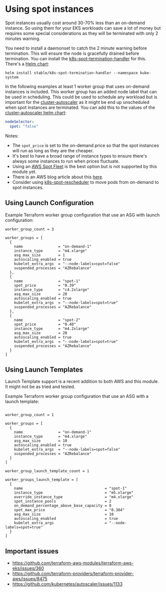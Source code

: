 # Using spot instances

Spot instances usually cost around 30-70% less than an on-demand instance. So using them for your EKS workloads can save a lot of money but requires some special considerations as they will be terminated with only 2 minutes warning.

You need to install a daemonset to catch the 2 minute warning before termination. This will ensure the node is gracefully drained before termination. You can install the [k8s-spot-termination-handler](https://github.com/kube-aws/kube-spot-termination-notice-handler) for this. There's a [Helm chart](https://github.com/helm/charts/tree/master/stable/k8s-spot-termination-handler):

```
helm install stable/k8s-spot-termination-handler --namespace kube-system
```

In the following examples at least 1 worker group that uses on-demand instances is included. This worker group has an added node label that can be used in scheduling. This could be used to schedule any workload but is important for the [cluster-autoscaler](https://github.com/kubernetes/autoscaler/tree/master/cluster-autoscaler) as it might be end up unscheduled when spot instances are terminated. You can add this to the values of the [cluster-autoscaler helm chart](https://github.com/helm/charts/tree/master/stable/cluster-autoscaler):

```yaml
nodeSelector:
  spot: "false"
```

Notes:

- The `spot_price` is set to the on-demand price so that the spot instances will run as long as they are the cheaper.
- It's best to have a broad range of instance types to ensure there's always some instances to run when prices fluctuate.
- Using an [AWS Spot Fleet](https://docs.aws.amazon.com/AWSEC2/latest/UserGuide/spot-fleet-requests.html) is the best option but is not supported by this module yet.
- There is an AWS blog article about this [here](https://aws.amazon.com/blogs/compute/run-your-kubernetes-workloads-on-amazon-ec2-spot-instances-with-amazon-eks/).
- Consider using [k8s-spot-rescheduler](https://github.com/pusher/k8s-spot-rescheduler) to move pods from on-demand to spot instances.

## Using Launch Configuration

Example Terraform worker group configuration that use an ASG with launch configuration:

```hcl
worker_group_count = 3

worker_groups = [
  {
    name                = "on-demand-1"
    instance_type       = "m4.xlarge"
    asg_max_size        = 1
    autoscaling_enabled = true
    kubelet_extra_args  = "--node-labels=spot=false"
    suspended_processes = "AZRebalance"
  },
  {
    name                = "spot-1"
    spot_price          = "0.39"
    instance_type       = "c4.2xlarge"
    asg_max_size        = 20
    autoscaling_enabled = true
    kubelet_extra_args  = "--node-labels=spot=true"
    suspended_processes = "AZRebalance"
  },
  {
    name                = "spot-2"
    spot_price          = "0.40"
    instance_type       = "m4.2xlarge"
    asg_max_size        = 20
    autoscaling_enabled = true
    kubelet_extra_args  = "--node-labels=spot=true"
    suspended_processes = "AZRebalance"
  }
]
```

## Using Launch Templates

Launch Template support is a recent addition to both AWS and this module. It might not be as tried and tested.

Example Terraform worker group configuration that use an ASG with a launch template:

```hcl

worker_group_count = 1

worker_groups = [
  {
    name                = "on-demand-1"
    instance_type       = "m4.xlarge"
    asg_max_size        = 10
    autoscaling_enabled = true
    kubelet_extra_args  = "--node-labels=spot=false"
    suspended_processes = "AZRebalance"
  }
]

worker_group_launch_template_count = 1

worker_groups_launch_template = [
  {
    name                                     = "spot-1"
    instance_type                            = "m5.xlarge"
    override_instance_type                   = "m4.xlarge"
    spot_instance_pools                      = 2
    on_demand_percentage_above_base_capacity = 0
    spot_max_price                           = "0.384"
    asg_max_size                             = 10
    autoscaling_enabled                      = true
    kubelet_extra_args                       = "--node-labels=spot=true"
  }
]
```

## Important issues

- https://github.com/terraform-aws-modules/terraform-aws-eks/issues/360
- https://github.com/terraform-providers/terraform-provider-aws/issues/8475
- https://github.com/kubernetes/autoscaler/issues/1133

